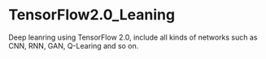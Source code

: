 # TensorFlow2.0_Leaning
Deep leanring using TensorFlow 2.0, include all kinds of networks such as CNN, RNN, GAN, Q-Learing and so on.
